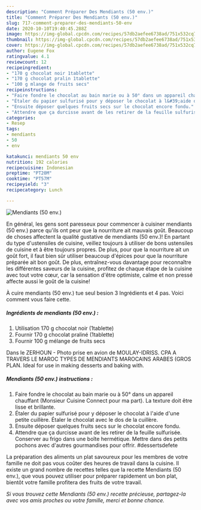 ```yaml
---
description: "Comment Préparer Des Mendiants (50 env.)"
title: "Comment Préparer Des Mendiants (50 env.)"
slug: 717-comment-preparer-des-mendiants-50-env
date: 2020-10-10T19:40:45.288Z
image: https://img-global.cpcdn.com/recipes/57db2aefee6738ad/751x532cq70/mendiants-50-env-photo-principale-de-la-recette.jpg
thumbnail: https://img-global.cpcdn.com/recipes/57db2aefee6738ad/751x532cq70/mendiants-50-env-photo-principale-de-la-recette.jpg
cover: https://img-global.cpcdn.com/recipes/57db2aefee6738ad/751x532cq70/mendiants-50-env-photo-principale-de-la-recette.jpg
author: Eugene Fox
ratingvalue: 4.1
reviewcount: 12
recipeingredient:
- "170 g chocolat noir 1tablette"
- "170 g chocolat pralin 1tablette"
- "100 g mlange de fruits secs"
recipeinstructions:
- "Faire fondre le chocolat au bain marie ou à 50° dans un appareil chauffant (Monsieur Cuisine Connect pour ma part). La texture doit être lisse et brillante."
- "Étaler du papier sulfurisé pour y déposer le chocolat à l&#39;aide d&#39;une petite cuillère. Étaler le chocolat avec le dos de la cuillère."
- "Ensuite déposer quelques fruits secs sur le chocolat encore fondu."
- "Attendre que ça durcisse avant de les retirer de la feuille sulfurisée. Conserver au frigo dans une boîte hermétique. Mettre dans des petits pochons avec d&#39;autres gourmandises pour offrir. #dessertsdefete"
categories:
- Resep
tags:
- mendiants
- 50
- env

katakunci: mendiants 50 env 
nutrition: 192 calories
recipecuisine: Indonesian
preptime: "PT20M"
cooktime: "PT57M"
recipeyield: "3"
recipecategory: Lunch

---
```



![Mendiants (50 env.)](https://img-global.cpcdn.com/recipes/57db2aefee6738ad/751x532cq70/mendiants-50-env-photo-principale-de-la-recette.jpg)

En général, les gens sont paresseux pour commencer à cuisiner mendiants (50 env.) parce qu'ils ont peur que la nourriture ait mauvais goût. Beaucoup de choses affectent la qualité gustative de mendiants (50 env.)! En partant du type d'ustensiles de cuisine, veillez toujours à utiliser de bons ustensiles de cuisine et à être toujours propres. De plus, pour que la nourriture ait un goût fort, il faut bien sûr utiliser beaucoup d'épices pour que la nourriture préparée ait bon goût. De plus, entraînez-vous davantage pour reconnaître les différentes saveurs de la cuisine, profitez de chaque étape de la cuisine avec tout votre cœur, car la sensation d'être optimiste, calme et non pressé affecte aussi le goût de la cuisine!

<!--inarticleads1-->

À cuire mendiants (50 env.) tue seul besion 3 Ingrédients et 4 pas. Voici comment vous faire cette.

##### Ingrédients de mendiants (50 env.) :

1. Utilisation 170 g chocolat noir (1tablette)
1. Fournir 170 g chocolat praliné (1tablette)
1. Fournir 100 g mélange de fruits secs


Dans le ZERHOUN - Photo prise en avion de MOULAY-IDRISS. CPA A TRAVERS LE MAROC TYPES DE MENDIANTS MAROCAINS ARABES (GROS PLAN. Ideal for use in making desserts and baking with. 

<!--inarticleads2-->

##### Mendiants (50 env.) instructions :

1. Faire fondre le chocolat au bain marie ou à 50° dans un appareil chauffant (Monsieur Cuisine Connect pour ma part). La texture doit être lisse et brillante.
1. Étaler du papier sulfurisé pour y déposer le chocolat à l&#39;aide d&#39;une petite cuillère. Étaler le chocolat avec le dos de la cuillère.
1. Ensuite déposer quelques fruits secs sur le chocolat encore fondu.
1. Attendre que ça durcisse avant de les retirer de la feuille sulfurisée. Conserver au frigo dans une boîte hermétique. Mettre dans des petits pochons avec d&#39;autres gourmandises pour offrir. #dessertsdefete




<!--inarticleads1-->

<p>
La préparation des aliments un plat savoureux pour les membres de votre famille ne doit pas vous coûter des heures de travail dans la cuisine. Il existe un grand nombre de recettes telles que la recette Mendiants (50 env.), que vous pouvez utiliser pour préparer rapidement un bon plat, bientôt votre famille profitera des fruits de votre travail.
</p>

<p>
<i>Si vous trouvez cette Mendiants (50 env.) recette précieuse, partagez-la avec vos amis proches ou votre famille, merci et bonne chance.</i>
</p>
